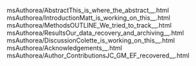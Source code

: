 msAuthorea/AbstractThis_is_where_the_abstract__.html
msAuthorea/IntroductionMatt_is_working_on_this__.html
msAuthorea/MethodsOUTLINE_We_tried_to_track__.html
msAuthorea/ResultsOur_data_recovery_and_archiving__.html
msAuthorea/DiscussionColette_is_working_on_this__.html
msAuthorea/Acknowledgements__.html
msAuthorea/Author_ContributionsJC_GM_EF_recovered__.html